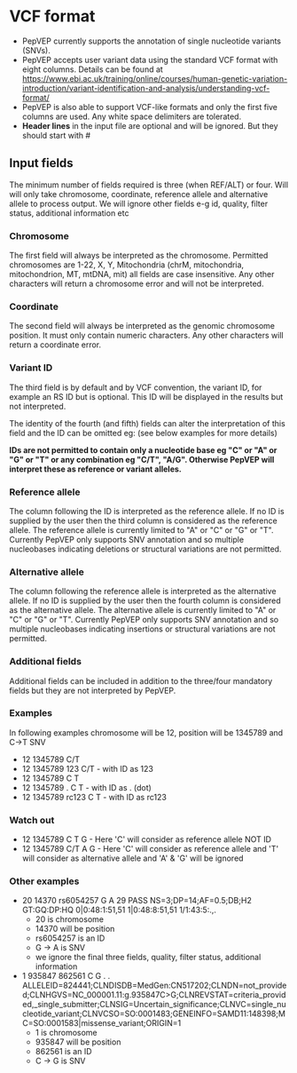 # VCF format

* PepVEP currently supports the annotation of single nucleotide variants (SNVs).
* PepVEP accepts user variant data using the standard VCF format with eight columns. Details can be found at https://www.ebi.ac.uk/training/online/courses/human-genetic-variation-introduction/variant-identification-and-analysis/understanding-vcf-format/
* PepVEP is also able to support VCF-like formats and only the first five columns are used. Any white space delimiters are tolerated.
* **Header lines** in the input file are optional and will be ignored. But they should start with #

## Input fields
The minimum number of fields required is three (when REF/ALT) or four. Will will only take chromosome, coordinate, reference allele and alternative allele to process output. We will ignore other fields e-g id, quality, filter status, additional information etc

### Chromosome

The first field will always be interpreted as the chromosome. Permitted chromosomes are 1-22, X, Y, Mitochondria (chrM, mitochondria, mitochondrion, MT, mtDNA, mit) all fields are case insensitive. Any other characters will return a chromosome error and will not be interpreted.

### Coordinate

The second field will always be interpreted as the genomic chromosome position. It must only contain numeric characters. Any other characters will return a coordinate error.

### Variant ID

The third field is by default and by VCF convention, the variant ID, for example an RS ID but is optional. This ID will be displayed in the results but not interpreted.

The identity of the fourth (and fifth) fields can alter the interpretation of this field and the ID can be omitted eg: (see below examples for more details)



**IDs are not permitted to contain only a nucleotide base eg "C" or "A" or "G" or "T" or any combination eg "C/T", "A/G". Otherwise PepVEP will interpret these as reference or variant alleles.**

### Reference allele

The column following the ID is interpreted as the reference allele. If no ID is supplied by the user then the third column is considered as the reference allele. The reference allele is currently limited to "A" or "C" or "G" or "T". Currently PepVEP only supports SNV annotation and so multiple nucleobases indicating deletions or structural variations are not permitted.

### Alternative allele

The column following the reference allele is interpreted as the alternative allele. If no ID is supplied by the user then the fourth column is considered as the alternative allele. The alternative allele is currently limited to "A" or "C" or "G" or "T". Currently PepVEP only supports SNV annotation and so multiple nucleobases indicating insertions or structural variations are not permitted.

### Additional fields

Additional fields can be included in addition to the three/four mandatory fields but they are not interpreted by PepVEP.

### Examples

In following examples chromosome will be 12, position will be 1345789 and C→T SNV
* 12 1345789 C/T
* 12 1345789 123 C/T - with ID as 123
* 12 1345789 C T
* 12 1345789 . C T - with ID as . (dot)
* 12 1345789 rc123 C T - with ID as rc123

### Watch out
* 12 1345789 C T G - Here 'C' will consider as reference allele NOT ID
* 12 1345789 C/T A G - Here 'C' will consider as reference allele and 'T' will consider as alternative allele and 'A' & 'G' will be ignored

### Other examples
* 20 14370 rs6054257 G A 29 PASS NS=3;DP=14;AF=0.5;DB;H2 GT:GQ:DP:HQ 0|0:48:1:51,51 1|0:48:8:51,51 1/1:43:5:.,.
  * 20 is chromosome
  * 14370 will be position
  * rs6054257 is an ID
  * G -> A is SNV
  * we ignore the final three fields, quality, filter status, additional information
* 1       935847  862561  C       G       .       .       ALLELEID=824441;CLNDISDB=MedGen:CN517202;CLNDN=not_provided;CLNHGVS=NC_000001.11:g.935847C>G;CLNREVSTAT=criteria_provided,_single_submitter;CLNSIG=Uncertain_significance;CLNVC=single_nucleotide_variant;CLNVCSO=SO:0001483;GENEINFO=SAMD11:148398;MC=SO:0001583|missense_variant;ORIGIN=1
  * 1 is chromosome
  * 935847 will be position
  * 862561 is an ID
  * C -> G is SNV



